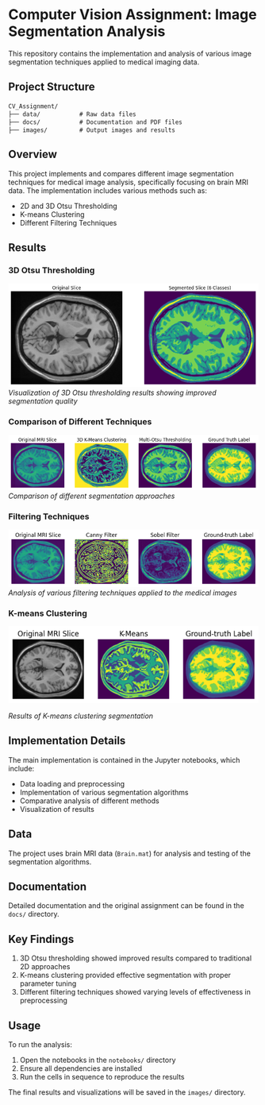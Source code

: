 # Computer Vision Assignment: Image Segmentation Analysis

This repository contains the implementation and analysis of various image segmentation techniques applied to medical imaging data.

## Project Structure

```
CV_Assignment/
├── data/           # Raw data files
├── docs/           # Documentation and PDF files
├── images/         # Output images and results
```

## Overview

This project implements and compares different image segmentation techniques for medical image analysis, specifically focusing on brain MRI data. The implementation includes various methods such as:

- 2D and 3D Otsu Thresholding
- K-means Clustering
- Different Filtering Techniques

## Results

### 3D Otsu Thresholding
![3D Otsu Results](images/3D_Otsu.png)
*Visualization of 3D Otsu thresholding results showing improved segmentation quality*

### Comparison of Different Techniques
![Comparison](images/3D_compare.png)
*Comparison of different segmentation approaches*

### Filtering Techniques
![Filtering Results](images/filter_techniques.png)
*Analysis of various filtering techniques applied to the medical images*

### K-means Clustering
![K-means Results](images/kmeans.png)

*Results of K-means clustering segmentation*

## Implementation Details

The main implementation is contained in the Jupyter notebooks, which include:
- Data loading and preprocessing
- Implementation of various segmentation algorithms
- Comparative analysis of different methods
- Visualization of results

## Data

The project uses brain MRI data (`Brain.mat`) for analysis and testing of the segmentation algorithms.

## Documentation

Detailed documentation and the original assignment can be found in the `docs/` directory.

## Key Findings

1. 3D Otsu thresholding showed improved results compared to traditional 2D approaches
2. K-means clustering provided effective segmentation with proper parameter tuning
3. Different filtering techniques showed varying levels of effectiveness in preprocessing

## Usage

To run the analysis:
1. Open the notebooks in the `notebooks/` directory
2. Ensure all dependencies are installed
3. Run the cells in sequence to reproduce the results

The final results and visualizations will be saved in the `images/` directory.
